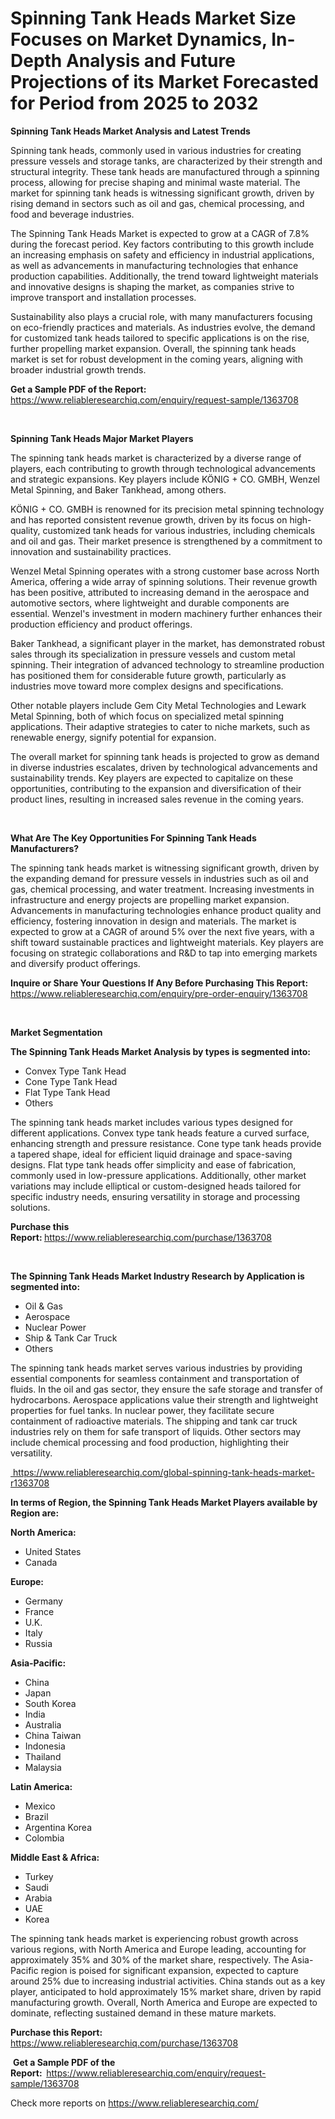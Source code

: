 <p><h1>Spinning Tank Heads Market Size Focuses on Market Dynamics, In-Depth Analysis and Future Projections of its Market Forecasted for Period from 2025 to 2032</h1></p><p><strong>Spinning Tank Heads Market Analysis and Latest Trends</strong></p>
<p><p>Spinning tank heads, commonly used in various industries for creating pressure vessels and storage tanks, are characterized by their strength and structural integrity. These tank heads are manufactured through a spinning process, allowing for precise shaping and minimal waste material. The market for spinning tank heads is witnessing significant growth, driven by rising demand in sectors such as oil and gas, chemical processing, and food and beverage industries. </p><p>The Spinning Tank Heads Market is expected to grow at a CAGR of 7.8% during the forecast period. Key factors contributing to this growth include an increasing emphasis on safety and efficiency in industrial applications, as well as advancements in manufacturing technologies that enhance production capabilities. Additionally, the trend toward lightweight materials and innovative designs is shaping the market, as companies strive to improve transport and installation processes. </p><p>Sustainability also plays a crucial role, with many manufacturers focusing on eco-friendly practices and materials. As industries evolve, the demand for customized tank heads tailored to specific applications is on the rise, further propelling market expansion. Overall, the spinning tank heads market is set for robust development in the coming years, aligning with broader industrial growth trends.</p></p>
<p><strong>Get a Sample PDF of the Report:&nbsp;</strong> <a href="https://www.reliableresearchiq.com/enquiry/request-sample/1363708?utm_campaign=2843&utm_medium=2&utm_source=Github&utm_content=ia&utm_term=03042025&utm_id=spinning-tank-heads">https://www.reliableresearchiq.com/enquiry/request-sample/1363708</a></p>
<p>&nbsp;</p>
<p><strong>Spinning Tank Heads Major Market Players</strong></p>
<p><p>The spinning tank heads market is characterized by a diverse range of players, each contributing to growth through technological advancements and strategic expansions. Key players include KÖNIG + CO. GMBH, Wenzel Metal Spinning, and Baker Tankhead, among others.</p><p>KÖNIG + CO. GMBH is renowned for its precision metal spinning technology and has reported consistent revenue growth, driven by its focus on high-quality, customized tank heads for various industries, including chemicals and oil and gas. Their market presence is strengthened by a commitment to innovation and sustainability practices.</p><p>Wenzel Metal Spinning operates with a strong customer base across North America, offering a wide array of spinning solutions. Their revenue growth has been positive, attributed to increasing demand in the aerospace and automotive sectors, where lightweight and durable components are essential. Wenzel's investment in modern machinery further enhances their production efficiency and product offerings.</p><p>Baker Tankhead, a significant player in the market, has demonstrated robust sales through its specialization in pressure vessels and custom metal spinning. Their integration of advanced technology to streamline production has positioned them for considerable future growth, particularly as industries move toward more complex designs and specifications.</p><p>Other notable players include Gem City Metal Technologies and Lewark Metal Spinning, both of which focus on specialized metal spinning applications. Their adaptive strategies to cater to niche markets, such as renewable energy, signify potential for expansion.</p><p>The overall market for spinning tank heads is projected to grow as demand in diverse industries escalates, driven by technological advancements and sustainability trends. Key players are expected to capitalize on these opportunities, contributing to the expansion and diversification of their product lines, resulting in increased sales revenue in the coming years.</p></p>
<p>&nbsp;</p>
<p><strong>What Are The Key Opportunities For Spinning Tank Heads Manufacturers?</strong></p>
<p><p>The spinning tank heads market is witnessing significant growth, driven by the expanding demand for pressure vessels in industries such as oil and gas, chemical processing, and water treatment. Increasing investments in infrastructure and energy projects are propelling market expansion. Advancements in manufacturing technologies enhance product quality and efficiency, fostering innovation in design and materials. The market is expected to grow at a CAGR of around 5% over the next five years, with a shift toward sustainable practices and lightweight materials. Key players are focusing on strategic collaborations and R&D to tap into emerging markets and diversify product offerings.</p></p>
<p><strong>Inquire or Share Your Questions If Any Before Purchasing This Report:</strong> <a href="https://www.reliableresearchiq.com/enquiry/pre-order-enquiry/1363708?utm_campaign=2843&utm_medium=2&utm_source=Github&utm_content=ia&utm_term=03042025&utm_id=spinning-tank-heads">https://www.reliableresearchiq.com/enquiry/pre-order-enquiry/1363708</a></p>
<p>&nbsp;</p>
<p><strong>Market Segmentation</strong></p>
<p><strong>The Spinning Tank Heads Market Analysis by types is segmented into:</strong></p>
<p><ul><li>Convex Type Tank Head</li><li>Cone Type Tank Head</li><li>Flat Type Tank Head</li><li>Others</li></ul></p>
<p><p>The spinning tank heads market includes various types designed for different applications. Convex type tank heads feature a curved surface, enhancing strength and pressure resistance. Cone type tank heads provide a tapered shape, ideal for efficient liquid drainage and space-saving designs. Flat type tank heads offer simplicity and ease of fabrication, commonly used in low-pressure applications. Additionally, other market variations may include elliptical or custom-designed heads tailored for specific industry needs, ensuring versatility in storage and processing solutions.</p></p>
<p><strong>Purchase this Report:&nbsp;</strong><a href="https://www.reliableresearchiq.com/purchase/1363708?utm_campaign=2843&utm_medium=2&utm_source=Github&utm_content=ia&utm_term=03042025&utm_id=spinning-tank-heads">https://www.reliableresearchiq.com/purchase/1363708</a></p>
<p>&nbsp;</p>
<p><strong>The Spinning Tank Heads Market Industry Research by Application is segmented into:</strong></p>
<p><ul><li>Oil & Gas</li><li>Aerospace</li><li>Nuclear Power</li><li>Ship & Tank Car Truck</li><li>Others</li></ul></p>
<p><p>The spinning tank heads market serves various industries by providing essential components for seamless containment and transportation of fluids. In the oil and gas sector, they ensure the safe storage and transfer of hydrocarbons. Aerospace applications value their strength and lightweight properties for fuel tanks. In nuclear power, they facilitate secure containment of radioactive materials. The shipping and tank car truck industries rely on them for safe transport of liquids. Other sectors may include chemical processing and food production, highlighting their versatility.</p></p>
<p><a href="https://www.reliableresearchiq.com/global-spinning-tank-heads-market-r1363708?utm_campaign=2843&utm_medium=2&utm_source=Github&utm_content=ia&utm_term=03042025&utm_id=spinning-tank-heads">&nbsp;https://www.reliableresearchiq.com/global-spinning-tank-heads-market-r1363708</a></p>
<p><strong>In terms of Region, the Spinning Tank Heads Market Players available by Region are:</strong></p>
<p>
    <p> <strong> North America: </strong>
        <ul>
            <li>United States</li>
            <li>Canada</li>
        </ul>
        </p> 
    <p> <strong> Europe: </strong>
        <ul>
            <li>Germany</li>
            <li>France</li>
            <li>U.K.</li>
            <li>Italy</li>
            <li>Russia</li>
        </ul>
        </p> 
    <p> <strong> Asia-Pacific: </strong>
        <ul>
            <li>China</li>
            <li>Japan</li>
            <li>South Korea</li>
            <li>India</li>
            <li>Australia</li>
            <li>China Taiwan</li>
            <li>Indonesia</li>
            <li>Thailand</li>
            <li>Malaysia</li>
        </ul>
        </p> 
    <p> <strong> Latin America: </strong>
        <ul>
            <li>Mexico</li>
            <li>Brazil</li>
            <li>Argentina Korea</li>
            <li>Colombia</li>
        </ul>
        </p> 
    <p> <strong> Middle East & Africa: </strong>
        <ul>
            <li>Turkey</li>
            <li>Saudi</li>
            <li>Arabia</li>
            <li>UAE</li>
            <li>Korea</li>
        </ul>
    </p>
    </p>
<p><p>The spinning tank heads market is experiencing robust growth across various regions, with North America and Europe leading, accounting for approximately 35% and 30% of the market share, respectively. The Asia-Pacific region is poised for significant expansion, expected to capture around 25% due to increasing industrial activities. China stands out as a key player, anticipated to hold approximately 15% market share, driven by rapid manufacturing growth. Overall, North America and Europe are expected to dominate, reflecting sustained demand in these mature markets.</p></p>
<p><strong>Purchase this Report: </strong><a href="https://www.reliableresearchiq.com/purchase/1363708?utm_campaign=2843&utm_medium=2&utm_source=Github&utm_content=ia&utm_term=03042025&utm_id=spinning-tank-heads">https://www.reliableresearchiq.com/purchase/1363708</a></p>
<p>&nbsp;<strong>Get a Sample PDF of the Report:&nbsp;&nbsp;</strong><a href="https://www.reliableresearchiq.com/enquiry/request-sample/1363708?utm_campaign=2843&utm_medium=2&utm_source=Github&utm_content=ia&utm_term=03042025&utm_id=spinning-tank-heads">https://www.reliableresearchiq.com/enquiry/request-sample/1363708</a></p>
<p><strong></strong></p>
<p>Check more reports on <a href="https://www.reliableresearchiq.com/?utm_campaign=2843&utm_medium=2&utm_source=Github&utm_content=ia&utm_term=03042025&utm_id=spinning-tank-heads">https://www.reliableresearchiq.com/</a></p>